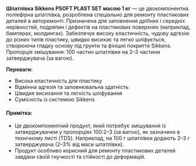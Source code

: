 **Шпатлівка Sikkens PSOFT PLAST SET масою 1 кг** — це двокомпонентна поліефірна шпатлівка, розроблена спеціально для ремонту пластикових деталей в авторемонті. Призначена для заповнення дрібних і середніх нерівностей, подряпин і дефектів на пластикових поверхнях (наприклад, бамперах, молдингах). Забезпечує високу еластичність, чудову адгезію до різних типів пластику, швидко висихає та легко шліфується, створюючи гладку основу під грунти та фінішні покриття Sikkens. Пропорція змішування: 100 частин шпатлівки на 2–3 частини затверджувача (за вагою).

**Переваги:**

- Висока еластичність для пластику
- Відмінна адгезія та заповнювальна здатність
- Швидке висихання та легкість шліфування
- Сумісність із системою Sikkens

#### Примітка:

- Це двокомпонентний продукт, який потребує змішування із затверджувачем у пропорціях 100:2–3 (за вагою), як зазначено в технічному листі (TDS). Наприклад, на 100 г шпатлівки додають 2–3 г затверджувача (2–3% від маси шпатлівки).
- Продукт особливо корисний для ремонту пластикових деталей завдяки своїй гнучкості та стійкості до деформацій.

